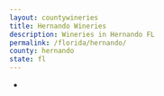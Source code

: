 ```yaml
---
layout: countywineries
title: Hernando Wineries
description: Wineries in Hernando FL
permalink: /florida/hernando/
county: hernando
state: fl
---
```

-

